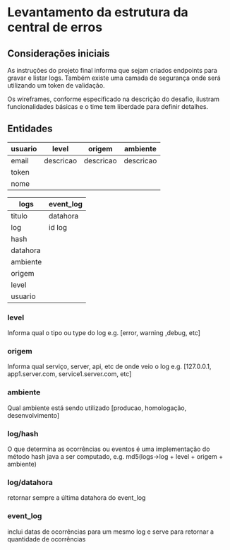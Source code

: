 # Levantamento da estrutura da central de erros

## Considerações iniciais
As instruções do projeto final informa que sejam criados endpoints para gravar e listar logs. Também existe uma camada de segurança onde será utilizando um token de validação.

Os wireframes, conforme especificado na descrição do desafio, ilustram funcionalidades básicas e o time tem liberdade para definir detalhes.

## Entidades

| usuario   | level     | origem    | ambiente  |
|-----------|-----------|-----------|-----------|
| email     | descricao | descricao | descricao |
| token     |           |           |           |
| nome      |           |           |           |

| logs        | event_log   | 
|-------------|-------------|
| titulo      |  datahora   |
| log         |  id log     |
| hash        |             |
| datahora    |             |
| ambiente    |             |
| origem      |             |
| level       |             |
| usuario     |             |

### level
Informa qual o tipo ou type do log e.g. [error, warning ,debug, etc]

### origem
Informa qual serviço, server, api, etc de onde veio o log e.g. [127.0.0.1, app1.server.com, service1.server.com, etc]

### ambiente
Qual ambiente está sendo utilizado [producao, homologação, desenvolvimento]

### log/hash
O que determina as ocorrências ou eventos é uma implementação do método hash java a ser computado, e.g. md5(logs->log + level + origem + ambiente)

### log/datahora
retornar sempre a última datahora do event_log

### event_log
inclui datas de ocorrências para um mesmo log e serve para retornar a quantidade de ocorrências
